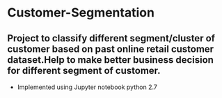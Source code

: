 # Customer-Segmentation

## Project to classify different segment/cluster of customer based on past online retail customer dataset.Help to make better business decision for different segment of customer.

- Implemented using Jupyter notebook python 2.7
